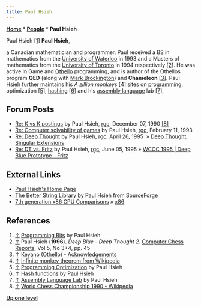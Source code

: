 ```yaml
---
title: Paul Hsieh
---
```

**[Home](Home "Home") \* [People](People "People") \* Paul Hsieh**



 [](http://www.azillionmonkeys.com/qed/programming.html) Paul Hsieh <a id="cite-note-1" href="#cite-ref-1">[1]</a> 
**Paul Hsieh**,  

a Canadian mathematician and programmer. Paul received a BS in mathematics from the [University of Waterloo](University_of_Waterloo "University of Waterloo") in 1993 and a Masters of mathematics from the [University of Toronto](University_of_Toronto "University of Toronto") in 1994 respectively <a id="cite-note-2" href="#cite-ref-2">[2]</a>. 
He was active in Game and [Othello](Othello "Othello") programming, and is author of the Othellos program **QED** (along with [Mark Brockington](Mark_Brockington "Mark Brockington")) and **Chameleon** <a id="cite-note-3" href="#cite-ref-3">[3]</a>. 
Paul Hsieh further maintains his *A zillion monkeys* <a id="cite-note-4" href="#cite-ref-4">[4]</a> sites on [programming](Programming "Programming"), optimization <a id="cite-note-5" href="#cite-ref-5">[5]</a>, [hashing](Hash_Table "Hash Table") <a id="cite-note-6" href="#cite-ref-6">[6]</a> and his [assembly language](Assembly "Assembly") lab <a id="cite-note-7" href="#cite-ref-7">[7]</a>. 



## Forum Posts


* [Re: K vs K postings](https://groups.google.com/d/msg/rec.games.chess/dIoG8nqQw3M/NpbuMSjCi9YJ) by Paul Hsieh, [rgc](Computer_Chess_Forums "Computer Chess Forums"), December 07, 1990 <a id="cite-note-8" href="#cite-ref-8">[8]</a>
* [Re: Computer solvability of games](https://groups.google.com/d/msg/rec.games.chess/3bGv1yI1uE0/Ad2F4PGgt1wJ) by Paul Hsieh, [rgc](Computer_Chess_Forums "Computer Chess Forums"), February 11, 1993
* [Re: Deep Thought](https://groups.google.com/d/msg/rec.games.chess/GV1_Q8voXJg/ZienH23_l2kJ) by Paul Hsieh, [rgc](Computer_Chess_Forums "Computer Chess Forums"), April 26, 1995  » [Deep Thought](Deep_Thought "Deep Thought"), [Singular Extensions](Singular_Extensions "Singular Extensions")
* [Re: DT vs. Fritz](https://groups.google.com/d/msg/rec.games.chess/hpu23UgHxcw/pPCBS1om8h4J) by Paul Hsieh, [rgc](Computer_Chess_Forums "Computer Chess Forums"), June 05, 1995 » [WCCC 1995 | Deep Blue Prototype - Fritz](WCCC_1995#DBlueFritz "WCCC 1995")


## External Links


* [Paul Hsieh's Home Page](http://www.azillionmonkeys.com/qed/)
* [The Better String Library](http://bstring.sourceforge.net/) by Paul Hsieh from [SourceForge](http://sourceforge.net/)
* [7th generation x86 CPU Comparisons](http://www.azillionmonkeys.com/qed/cpujihad.shtml) » [x86](X86 "X86")


## References


1. <a id="cite-ref-1" href="#cite-note-1">↑</a> [Programming Bits](http://www.azillionmonkeys.com/qed/programming.html) by Paul Hsieh
2. <a id="cite-ref-2" href="#cite-note-2">↑</a> Paul Hsieh (**1996**). *Deep Blue - Deep Thought 2*. [Computer Chess Reports](Computer_Chess_Reports "Computer Chess Reports"), Vol 5, No 3+4, pp. 45
3. <a id="cite-ref-3" href="#cite-note-3">↑</a> [Keyano (Othello) - Acknowledgements](https://webdocs.cs.ualberta.ca/~games/keyano/thanks.html)
4. <a id="cite-ref-4" href="#cite-note-4">↑</a> [Infinite monkey theorem from Wikipedia](https://en.wikipedia.org/wiki/Infinite_monkey_theorem)
5. <a id="cite-ref-5" href="#cite-note-5">↑</a> [Programming Optimization](http://www.azillionmonkeys.com/qed/optimize.html) by Paul Hsieh
6. <a id="cite-ref-6" href="#cite-note-6">↑</a> [Hash functions](http://www.azillionmonkeys.com/qed/hash.html) by Paul Hsieh
7. <a id="cite-ref-7" href="#cite-note-7">↑</a> [Assembly Language Lab](http://www.azillionmonkeys.com/qed/asmexample.html) by Paul Hsieh
8. <a id="cite-ref-8" href="#cite-note-8">↑</a> [World Chess Championship 1990 - Wikipedia](https://en.wikipedia.org/wiki/World_Chess_Championship_1990)

**[Up one level](People "People")**







 
